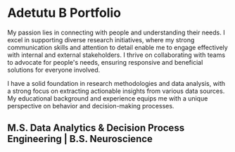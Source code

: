 # Adetutu B Portfolio 
My passion lies in connecting with people and understanding their needs. I excel in supporting diverse research initiatives, where my strong communication skills and attention to detail enable me to engage effectively with internal and external stakeholders. I thrive on collaborating with teams to advocate for people's needs, ensuring responsive and beneficial solutions for everyone involved.

I have a solid foundation in research methodologies and data analysis, with a strong focus on extracting actionable insights from various data sources. My educational background and experience equips me with a unique perspective on behavior and decision-making processes.
## M.S. Data Analytics &amp; Decision Process Engineering | B.S. Neuroscience
